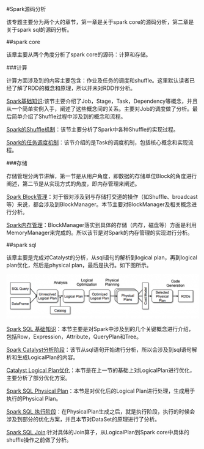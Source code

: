 #Spark源码分析

该专题主要分为两个大的章节，第一章是关于spark core的源码分析，第二章是关于spark sql的源码分析。

##spark core

该章主要从两个角度分析了spark core的源码：计算和存储。

###计算

计算方面涉及到的内容主要包含：作业及任务的调度和shuffle。这里默认读者已经了解了RDD的概念和原理，所以并未对RDD作分析。

[Spark基础知识][1]:该节主要介绍了Job，Stage，Task，Dependency等概念，并且从一个简单实例入手，阐述了这些概念间的关系。主要对Job的调度做了分析。最后简单介绍了Shuffle过程中涉及到的概念和流程。

[Spark的Shuffle机制][2]：该节主要分析了Spark中各种Shuffle的实现过程。

[Spark的任务调度机制][3]：该节介绍的是Task的调度机制，包括核心概念和实现流程。

###存储

存储管理分两节讲解，第一节是从用户角度，即数据的存储单位Block的角度进行阐述，第二节是从实现方式的角度，即内存管理来阐述。

[Spark Block管理][4]：对于很对涉及到与存储打交道的操作（如Shuffle、broadcast等）来说，都会涉及到BlockManager。本节主要对BlockManager及相关概念进行分析。

[Spark内存管理][5]：BlockManager落实到具体的存储（内存，磁盘等）方面是利用MemoryManager来完成的。所以该节是对Spark的内存管理的实现进行分析。

##spark sql

该章主要是完成对Catalyst的分析，从sql语句的解析到logical plan，再到logical plan优化，然后是physical plan，最后是执行。如下图所示。

![Catalyst实现][Catalyst]

[Spark SQL 基础知识][7]：本节主要是对Spark中涉及到的几个关键概念进行介绍，包括Row，Expression，Attribute，QueryPlan和Tree。

[Spark Catalyst分析阶段][6]：该节从sql语句开始进行分析，所以会涉及到sql语句解析和生成LogicalPlan的内容。

[Catalyst Logical Plan优化][8]：本节是在上一节的基础上对LogicalPlan进行优化，主要分析了部分优化方案。

[Spark SQL Physical Plan][9]：本节是对优化后的Logical Plan进行处理，生成用于执行的Physical Plan。

[Spark SQL 执行阶段][10]：在PhysicalPlan生成之后，就是执行阶段，执行的时候会涉及到部分的优化方案，并且本节对DataSet的原理进行了分析。

[Spark SQL Join][11]:针对具体的Join算子，从LogicalPlan到Spark core中具体的shuffle操作之前做了分析。

[1]:https://github.com/summerDG/spark-code-ananlysis/blob/master/analysis/core/spark_shuffle.md
[2]:https://github.com/summerDG/spark-code-ananlysis/blob/master/analysis/core/spark_sort_shuffle.md
[3]:https://github.com/summerDG/spark-code-ananlysis/blob/master/analysis/core/task_schedule.md
[4]:https://github.com/summerDG/spark-code-ananlysis/blob/master/analysis/core/block_manager.md
[5]:https://github.com/summerDG/spark-code-ananlysis/blob/master/analysis/core/memory_manager.md
[6]:https://github.com/summerDG/spark-code-ananlysis/blob/master/analysis/sql/spark_sql_parser.md
[7]:https://github.com/summerDG/spark-code-ananlysis/blob/master/analysis/sql/spark_sql_preparation.md
[8]:https://github.com/summerDG/spark-code-ananlysis/blob/master/analysis/sql/spark_sql_optimize.md
[9]:https://github.com/summerDG/spark-code-ananlysis/blob/master/analysis/sql/spark_sql_physicalplan.md
[10]:https://github.com/summerDG/spark-code-ananlysis/blob/master/analysis/sql/spark_sql_execution.md
[11]:https://github.com/summerDG/spark-code-ananlysis/blob/master/analysis/sql/spark_sql_join.md
[Catalyst]:pic/Catalyst-Optimizer-diagram.png

